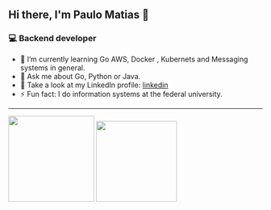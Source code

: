 ## Hi there, I'm Paulo Matias 👋

### 💻 Backend developer

- :beaver:	I’m currently learning Go AWS, Docker , Kubernets and Messaging systems in general.
- 💬 Ask me about Go, Python or Java.
-  :busts_in_silhouette:  Take a look at my LinkedIn profile: [linkedin](https://www.linkedin.com/in/paulo-gabriel-gomes-matias-969b041b8/)
- ⚡ Fun fact: I do information systems at the federal university.

<hr />


<div>
 <img height="170em" src="https://github-readme-stats.vercel.app/api?username=pgabrieldev&layout=compact&show_icons=true&theme=dark" />
 <img height="160em" src="https://github-readme-stats.vercel.app/api/top-langs/?username=pgabrieldev&layout=compact&langs_count=6&theme=dark&hide=scss,tex,makefile" />
</div>

<!--
-->
